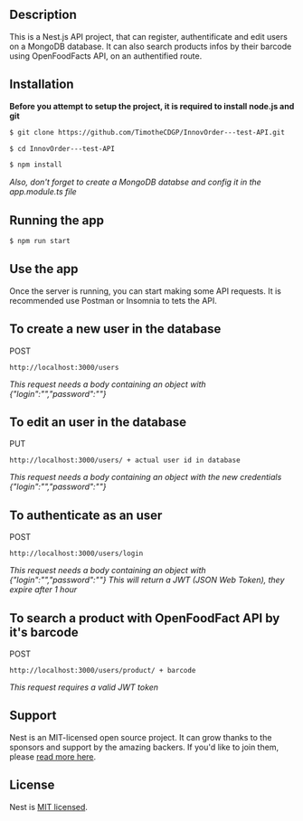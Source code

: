 ## Description

This is a Nest.js API project, that can register, authentificate and edit users on a MongoDB database.
It can also search products infos by their barcode using OpenFoodFacts API, on an authentified route. 

## Installation

**Before you attempt to setup the project, it is required to install node.js and git**


```bash
$ git clone https://github.com/TimotheCDGP/InnovOrder---test-API.git
```
```bash
$ cd InnovOrder---test-API
```
```bash
$ npm install
```

*Also, don't forget to create a MongoDB databse and config it in the app.module.ts file*

## Running the app

```bash
$ npm run start
```


## Use the app

Once the server is running, you can start making some API requests.
It is recommended use Postman or Insomnia to tets the API.


## To create a new user in the database

POST
```
http://localhost:3000/users
```
*This request needs a body containing an object with {"login":"","password":""}*


## To edit an user in the database

PUT
```
http://localhost:3000/users/ + actual user id in database
```
*This request needs a body containing an object with the new credentials {"login":"","password":""}*

## To authenticate as an user

POST
```
http://localhost:3000/users/login
```
*This request needs a body containing an object with {"login":"","password":""}*
*This will return a JWT (JSON Web Token), they expire after 1 hour*

## To search a product with OpenFoodFact API by it's barcode

POST
```
http://localhost:3000/users/product/ + barcode
```
*This request requires a valid JWT token*

## Support

Nest is an MIT-licensed open source project. It can grow thanks to the sponsors and support by the amazing backers. If you'd like to join them, please [read more here](https://docs.nestjs.com/support).

## License

Nest is [MIT licensed](LICENSE).
